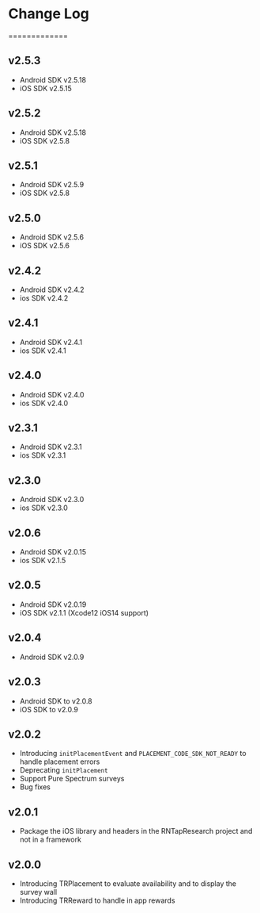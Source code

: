 # Change Log
=============

## v2.5.3
* Android SDK v2.5.18
* iOS SDK v2.5.15

## v2.5.2
* Android SDK v2.5.18
* iOS SDK v2.5.8

## v2.5.1
* Android SDK v2.5.9
* iOS SDK v2.5.8

## v2.5.0
* Android SDK v2.5.6
* iOS SDK v2.5.6

## v2.4.2
* Android SDK v2.4.2
* ios SDK v2.4.2

## v2.4.1
* Android SDK v2.4.1
* ios SDK v2.4.1

## v2.4.0
* Android SDK v2.4.0
* ios SDK v2.4.0

## v2.3.1
* Android SDK v2.3.1
* ios SDK v2.3.1

## v2.3.0
* Android SDK v2.3.0
* ios SDK v2.3.0

## v2.0.6
* Android SDK v2.0.15
* ios SDK v2.1.5

## v2.0.5
* Android SDK v2.0.19
* iOS SDK v2.1.1 (Xcode12 iOS14 support)

## v2.0.4
* Android SDK v2.0.9

## v2.0.3
* Android SDK to v2.0.8
* iOS SDK to v2.0.9

## v2.0.2
* Introducing `initPlacementEvent` and `PLACEMENT_CODE_SDK_NOT_READY` to handle placement errors
* Deprecating `initPlacement`
* Support Pure Spectrum surveys
* Bug fixes

## v2.0.1
* Package the iOS library and headers in the RNTapResearch project and not in a framework  

## v2.0.0
* Introducing TRPlacement to evaluate availability and to display the survey wall
* Introducing TRReward to handle in app rewards
